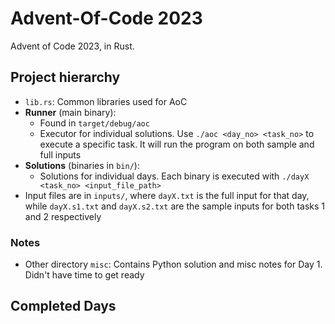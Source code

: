 # Advent-Of-Code 2023

Advent of Code 2023, in Rust.

## Project hierarchy

* `lib.rs`: Common libraries used for AoC
* **Runner** (main binary):
    * Found in `target/debug/aoc`
    * Executor for individual solutions.  Use `./aoc <day_no> <task_no>` to execute a specific task.  It will run the program on both sample and full inputs
* **Solutions** (binaries in `bin/`):
    * Solutions for individual days.  Each binary is executed with `./dayX <task_no> <input_file_path>`
* Input files are in `inputs/`, where `dayX.txt` is the full input for that day, while `dayX.s1.txt` and `dayX.s2.txt` are the sample inputs for both tasks 1 and 2 respectively

### Notes

* Other directory `misc`: Contains Python solution and misc notes for Day 1.  Didn't have time to get ready

## Completed Days
